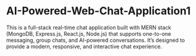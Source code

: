 # AI-Powered-Web-Chat-Application1
This is a full-stack real-time chat application built with MERN stack (MongoDB, Express.js, React.js, Node.js) that supports one-to-one messaging, group chats, and AI-powered conversations. It’s designed to provide a modern, responsive, and interactive chat experience.
